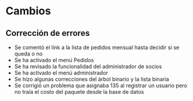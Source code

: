 <h1>Cambios</h1>

<h2>Corrección de errores</h2>
<ul>
    <li>Se comentó el link a la lista de pedidos mensual hasta decidir si se queda o no</li>
    <li>Se ha activado el menú Pedidos</li>
    <li>Se ha revisado la funcionalidad del administrador de socios</li>
    <li>Se ha activado el menú administrador</li>
    <li>Se hizo algunas correcciones del árbol binario y la lista binaria</li>
    <li>Se corrigió un problema que asignaba 135 al registrar un usuario pero no traía el costo del paquete desde la base de datos</li>
</ul>